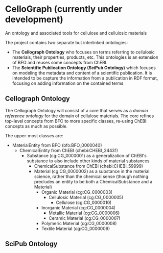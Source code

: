 # CelloGraph (currently under development)
An ontology and associated tools for cellulose and cellulosic materials

The project contains two separate but interlinked ontologies: 
* The __Cellograph Ontology__ who focuses on terms referring to cellulosic materials, their properties, products, etc. This ontologies is an extension of BFO and reuses some concepts from ChEBI. 
* The __Scientific Publication Ontology (SciPub Ontology)__ which focuses on modeling the metadata and content of a scientific publication. It is intended to be capture the information from a publication in RDF format, focusing on adding information on the contained terms  

## Cellograph Ontology 

The Cellograph Ontology will consist of a core that serves as a _domain reference ontology_ for the domain of cellulose materials. The core refines top-level concepts from BFO to more specific classes, re-using ChEBI concepts as much as possible. 

The upper-most classes are:
* MaterialEntity from BFO (bfo:BFO_0000040)
  + ChemicalEntity from ChEBI (chebi:CHEBI_24431)
    + Substance (cg:CG_0000001) as a generalization of ChEBI's substance to also include other kinds of material substances
      + ChemicalSubstance from ChEBI (chebi:CHEBI_59999)
      + Material (cg:CG_0000002) as a substance in the material science, rather than the chemical sense (though nothing precludes an entity to be both a ChemicalSubstance and a Material)
        + Organic Material (cg:CG_0000003)
          + Cellulosic Material (cg:CG_0000005)
            + Cellulose (cg:CG_0000010)
        + Inorganic Material (cg:CG_0000004)
          + Metallic Material (cg:CG_0000006)
          + Ceramic Material (cg:CG_0000007)
        + Polymeric Material (cg:CG_0000008)
        + Textile Material (cg:CG_0000009)


## SciPub Ontology
